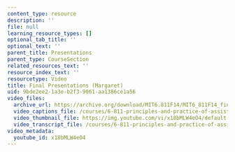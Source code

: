 ```yaml
---
content_type: resource
description: ''
file: null
learning_resource_types: []
optional_tab_title: ''
optional_text: ''
parent_title: Presentations
parent_type: CourseSection
related_resources_text: ''
resource_index_text: ''
resourcetype: Video
title: Final Presentations (Margaret)
uid: 9bde2ee2-1a3e-b2f3-9061-aa1386ce1a56
video_files:
  archive_url: https://archive.org/download/MIT6.811F14/MIT6_811F14_final_presentations_300k.mp4
  video_captions_file: /courses/6-811-principles-and-practice-of-assistive-technology-fall-2014/acefb264f9705d388a420a9c341c4d0f_x18bMLW4eO4.vtt
  video_thumbnail_file: https://img.youtube.com/vi/x18bMLW4eO4/default.jpg
  video_transcript_file: /courses/6-811-principles-and-practice-of-assistive-technology-fall-2014/86317012310266a4356b411494e94928_x18bMLW4eO4.pdf
video_metadata:
  youtube_id: x18bMLW4eO4
---
```

